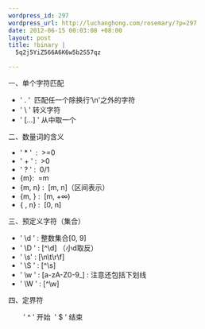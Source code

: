 ```yaml
--- 
wordpress_id: 297
wordpress_url: http://luchanghong.com/rosemary/?p=297
date: 2012-06-15 00:03:08 +08:00
layout: post
title: !binary |
  5q2j5YiZ566A6K6w5b2S57qz

---
```

一、单个字符匹配
<ul>
	<li>' . '  匹配任一个除换行‘\n'之外的字符</li>
	<li>' \ ' 转义字符</li>
	<li>' [...] ' 从中取一个</li>
</ul>
二、数量词的含义
<ul>
	<li>' * '  :  &gt;=0</li>
	<li>' + ' :  &gt;0</li>
	<li>' ? ' :  0/1</li>
	<li>{m}:  =m</li>
	<li>{m, n} :  [m, n]（区间表示）</li>
	<li>{m, } :  [m, +∞)</li>
	<li>{ , n} :  [0, n]</li>
</ul>
三、预定义字符（集合）
<ul>
	<li>' \d ' : 整数集合[0, 9]</li>
	<li>' \D ' : [^\d] （小d取反）</li>
	<li>' \s' : [\n\t\r\f]</li>
	<li>' \S ' : [^\s]</li>
	<li>' \w ' : [a-zA-Z0-9_] : 注意还包括下划线</li>
	<li>' \W ' : [^\w]</li>
</ul>
四、定界符
<p style="padding-left: 30px;">' ^ ' 开始  ' $ ' 结束</p>
